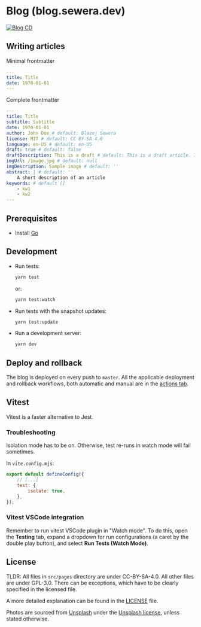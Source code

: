 # Blog (blog.sewera.dev)

[![Blog CD](https://github.com/blazejsewera/blog/actions/workflows/cd.yml/badge.svg)](https://github.com/blazejsewera/blog/actions)

## Writing articles

Minimal frontmatter

```yaml
---
title: Title
date: 1970-01-01
---
```

Complete frontmatter

```yaml
---
title: Title
subtitle: Subtitle
date: 1970-01-01
author: John Doe # default: Blazej Sewera
license: MIT # default: CC BY-SA 4.0
language: en-US # default: en-US
draft: true # default: false
draftDescription: This is a draft # default: This is a draft article. It may be incomplete.
imgUrl: /image.jpg # default: null
imgDescription: Sample image # default: ''
abstract: | # default: ''
    A short description of an article
keywords: # default []
    - kw1
    - kw2
---
```

## Prerequisites

-   Install [Go](https://go.dev)

## Development

-   Run tests:
    ```sh
    yarn test
    ```
    or:
    ```sh
    yarn test:watch
    ```
-   Run tests with the snapshot updates:
    ```sh
    yarn test:update
    ```
-   Run a development server:
    ```sh
    yarn dev
    ```

## Deploy and rollback

The blog is deployed on every push to `master`.
All the applicable deployment and rollback workflows,
both automatic and manual are in the [actions tab].

[actions tab]: https://github.com/blazejsewera/blog/actions

## Vitest

Vitest is a faster alternative to Jest.

### Troubleshooting

Isolation mode has to be on.
Otherwise, test re-runs in watch mode will fail sometimes.

In `vite.config.mjs`:

```js
export default defineConfig({
	// [...]
	test: {
		isolate: true,
	},
});
```

### Vitest VSCode integration

Remember to run vitest VSCode plugin in "Watch mode".
To do this, open the **Testing** tab,
expand a dropdown for run configurations
(a caret by the double play button),
and select **Run Tests (Watch Mode)**.

## License

TLDR: All files in `src/pages` directory are under CC-BY-SA-4.0.
All other files are under GPL-3.0.
There can be exceptions,
which have to be clearly specified in the licensed file.

A more detailed explanation can be found in the [LICENSE](./LICENSE) file.

Photos are sourced from [Unsplash](https://unsplash.com)
under the [Unsplash license](https://unsplash.com/license),
unless stated otherwise.
